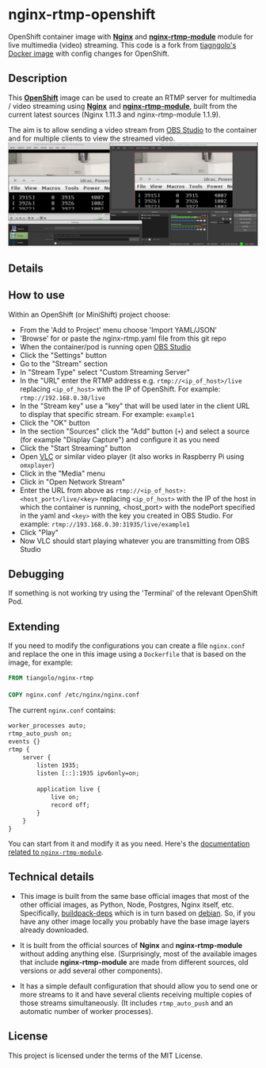 # nginx-rtmp-openshift

OpenShift container image with [**Nginx**](http://nginx.org/en/) and [**nginx-rtmp-module**](https://github.com/arut/nginx-rtmp-module) module for live multimedia (video) streaming.
This code is a fork from [tiagngolo's Docker image](https://github.com/tiangolo/nginx-rtmp-docker) with config changes for OpenShift.

## Description

This [**OpenShift**](https://www.openshift.org/) image can be used to create an RTMP server for multimedia / video streaming using [**Nginx**](http://nginx.org/en/) and [**nginx-rtmp-module**](https://github.com/arut/nginx-rtmp-module), built from the current latest sources (Nginx 1.11.3 and nginx-rtmp-module 1.1.9).

The aim is to allow sending a video stream from [OBS Studio](https://obsproject.com/) to the container and for multiple clients to view the streamed video.
![Example OBS/VLC stream](sample.png)
## Details


## How to use

Within an OpenShift (or MiniShift) project choose:
* From the 'Add to Project' menu choose 'Import YAML/JSON'
* 'Browse' for or paste the nginx-rtmp.yaml file from this git repo
* When the container/pod is running open [OBS Studio](https://obsproject.com/)
* Click the "Settings" button
* Go to the "Stream" section
* In "Stream Type" select "Custom Streaming Server"
* In the "URL" enter the RTMP address e.g. `rtmp://<ip_of_host>/live` replacing `<ip_of_host>` with the IP of OpenShift. For example: `rtmp://192.168.0.30/live`
* In the "Stream key" use a "key" that will be used later in the client URL to display that specific stream. For example: `example1`
* Click the "OK" button
* In the section "Sources" click the "Add" button (`+`) and select a source (for example "Display Capture") and configure it as you need
* Click the "Start Streaming" button
* Open [VLC](http://www.videolan.org/vlc/index.html) or similar video player (it also works in Raspberry Pi using `omxplayer`)
* Click in the "Media" menu
* Click in "Open Network Stream"
* Enter the URL from above as `rtmp://<ip_of_host>:<host_port>/live/<key>` replacing `<ip_of_host>` with the IP of the host in which the container is running, <host_port> with the nodePort specified in the yaml  and `<key>` with the key you created in OBS Studio. For example: `rtmp://193.168.0.30:31935/live/example1`
* Click "Play"
* Now VLC should start playing whatever you are transmitting from OBS Studio

## Debugging

If something is not working try using the 'Terminal' of the relevant OpenShift Pod.  

## Extending

If you need to modify the configurations you can create a file `nginx.conf` and replace the one in this image using a `Dockerfile` that is based on the image, for example:

```Dockerfile
FROM tiangolo/nginx-rtmp

COPY nginx.conf /etc/nginx/nginx.conf
```

The current `nginx.conf` contains:

```Nginx
worker_processes auto;
rtmp_auto_push on;
events {}
rtmp {
    server {
        listen 1935;
        listen [::]:1935 ipv6only=on;    

        application live {
            live on;
            record off;
        }
    }
}
```

You can start from it and modify it as you need. Here's the [documentation related to `nginx-rtmp-module`](https://github.com/arut/nginx-rtmp-module/wiki/Directives).

## Technical details

* This image is built from the same base official images that most of the other official images, as Python, Node, Postgres, Nginx itself, etc. Specifically, [buildpack-deps](https://hub.docker.com/_/buildpack-deps/) which is in turn based on [debian](https://hub.docker.com/_/debian/). So, if you have any other image locally you probably have the base image layers already downloaded.

* It is built from the official sources of **Nginx** and **nginx-rtmp-module** without adding anything else. (Surprisingly, most of the available images that include **nginx-rtmp-module** are made from different sources, old versions or add several other components).

* It has a simple default configuration that should allow you to send one or more streams to it and have several clients receiving multiple copies of those streams simultaneously. (It includes `rtmp_auto_push` and an automatic number of worker processes).

## License

This project is licensed under the terms of the MIT License.
